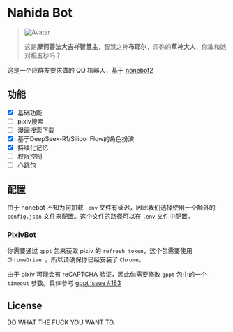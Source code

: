 # Nahida Bot

> ![Avatar](assets/NahidaAvatar1.jpg)
>
> 这是**摩诃善法大吉祥智慧主**，智慧之神**布耶尔**，须弥的**草神大人**，你敢和她对视五秒吗？

这是一个应群友要求做的 QQ 机器人，基于 [nonebot2](https://nonebot.dev)

## 功能

- [x] 基础功能
- [ ] pixiv搜索
- [ ] 漫画搜索下载
- [x] 基于DeepSeek-R1/SiliconFlow的角色扮演
- [x] 持续化记忆
- [ ] 权限控制
- [ ] 心跳包

## 配置

由于 nonebot 不知为何加载 `.env` 文件有延迟，因此我们选择使用一个额外的 `config.json` 文件来配置。这个文件的路径可以在 `.env` 文件中配置。

### PixivBot

你需要通过 `gppt` 包来获取 pixiv 的 `refresh_token`，这个包需要使用 `ChromeDriver`。所以请确保你已经安装了 `Chrome`。

由于 pixiv 可能会有 reCAPTCHA 验证，因此你需要修改 `gppt` 包中的一个 `timeout` 参数。具体参考 [gppt issue #183](https://github.com/eggplants/get-pixivpy-token/issues/183)

## License

DO WHAT THE FUCK YOU WANT TO.
